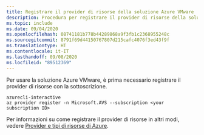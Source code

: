 ```yaml
---
title: Registrare il provider di risorse della soluzione Azure VMware
description: Procedura per registrare il provider di risorse della soluzione Azure VMware.
ms.topic: include
ms.date: 09/04/2020
ms.openlocfilehash: 08741181b778b44289868a9f3fb1c2368955248c
ms.sourcegitcommit: 8791f69d44150767807d215cafc4076f3ed43f9f
ms.translationtype: HT
ms.contentlocale: it-IT
ms.lasthandoff: 09/08/2020
ms.locfileid: "89512369"
---
```

Per usare la soluzione Azure VMware, è prima necessario registrare il provider di risorse con la sottoscrizione.

```
azurecli-interactive
az provider register -n Microsoft.AVS --subscription <your subscription ID>
```

Per informazioni su come registrare il provider di risorse in altri modi, vedere [Provider e tipi di risorse di Azure](../../azure-resource-manager/management/resource-providers-and-types.md).